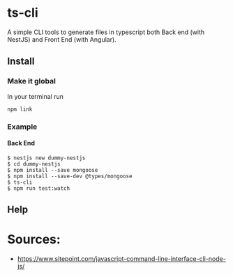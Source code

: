 
# ts-cli

A simple CLI tools to generate files in typescript both Back end (with NestJS) and Front End (with Angular).

## Install

### Make it global

In your terminal run

```
npm link
```

### Example

#### Back End

```
$ nestjs new dummy-nestjs
$ cd dummy-nestjs
$ npm install --save mongoose
$ npm install --save-dev @types/mongoose
$ ts-cli
$ npm run test:watch
```

## Help

# Sources:

- https://www.sitepoint.com/javascript-command-line-interface-cli-node-js/